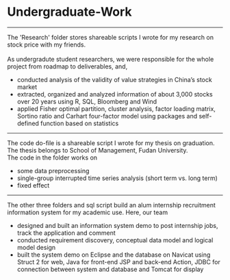 # Undergraduate-Work
----------------
The 'Research' folder stores shareable scripts I wrote for my research on stock price with my friends. 
<br><br> As undergradute student researchers, we were responsible for the whole project from roadmap to deliverables, and, 
- conducted analysis of the validity of value strategies in China’s stock market
- extracted, organized and analyzed information of about 3,000 stocks over 20 years using R, SQL, Bloomberg and Wind
- applied Fisher optimal partition, cluster analysis, factor loading matrix, Sortino ratio and Carhart four-factor model using packages and self-defined function based on statistics
-----------------

The code do-file is a shareable script I wrote for my thesis on graduation. The thesis belongs to School of Management, Fudan University.
<br>
The code in the folder works on
- some data preprocessing
- single-group interrupted time series analysis (short term vs. long term)
- fixed effect

-----------------
The other three folders and sql script build an alum internship recruitment information system for my academic use. Here, our team
- designed and built an information system demo to post internship jobs, track the application and comment
- conducted requirement discovery, conceptual data model and logical model design
- built the system demo on Eclipse and the database on Navicat using Struct 2 for web, Java for front-end JSP and back-end Action, JDBC for connection between system and database and Tomcat for display
